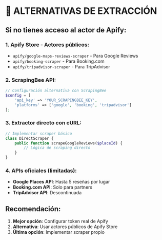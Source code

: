 # 🔄 ALTERNATIVAS DE EXTRACCIÓN

## Si no tienes acceso al actor de Apify:

### 1. **Apify Store - Actores públicos:**
- `apify/google-maps-reviews-scraper` - Para Google Reviews
- `apify/booking-scraper` - Para Booking.com  
- `apify/tripadvisor-scraper` - Para TripAdvisor

### 2. **ScrapingBee API:**
```php
// Configuración alternativa con ScrapingBee
$config = [
    'api_key' => 'YOUR_SCRAPINGBEE_KEY',
    'platforms' => ['google', 'booking', 'tripadvisor']
];
```

### 3. **Extractor directo con cURL:**
```php
// Implementar scraper básico
class DirectScraper {
    public function scrapeGoogleReviews($placeId) {
        // Lógica de scraping directo
    }
}
```

### 4. **APIs oficiales (limitadas):**
- **Google Places API**: Hasta 5 reseñas por lugar
- **Booking.com API**: Solo para partners
- **TripAdvisor API**: Descontinuada

## Recomendación:
1. **Mejor opción**: Configurar token real de Apify
2. **Alternativa**: Usar actores públicos de Apify Store
3. **Última opción**: Implementar scraper propio